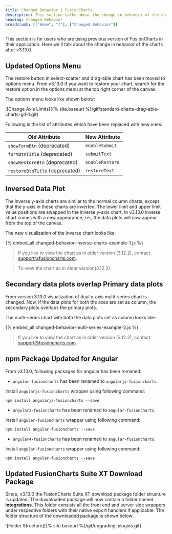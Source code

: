 ```yaml
---
title: Changed Behavior | FusionCharts
description: This section talks about the change in behavior of the charts with the latest released version.
heading: Changed Behavior
breadcrumb: [["Home", "/"], ["Changed Behavior"]]
---
```


This section is for users who are using previous version of FusionCharts in their application. Here we'll talk about the change in behavior of the charts after v3.13.0.

## Updated Options Menu

The restore button in select-scatter and drag-able chart has been moved to options menu. From v3.13.0 if you want to restore your chart, search for the restore option in the options menu at the top right corner of the canvas.

The options menu looks like shown below:

![Change Axis Limits]({% site.baseurl %}/gif/standard-charts-drag-able-charts-gif-1.gif)

Following is the list of attributes which have been replaced with new ones:

Old Attribute|New Attribute
--|--
`showFormBtn` (deprecated)|`enableSubmit`
`formBtnTitle` (deprecated)|`submitText`
`showRestoreBtn` (deprecated)|`enableRestore`
`restoreBtnTitle` (deprecated)|`restoreText`

## Inversed Data Plot

The inverse y-axis charts are similar to the normal column charts, except that the y-axis in these charts are inverted. The lower limit and upper limit value positions are swapped in the inverse y-axis chart. In v3.13.0 inverse chart comes with a new appearance, i.e., the data plots will now appear from the top of the canvas.

The new visualization of the inverse chart looks like:

{% embed_all changed-behavior-inverse-charts-example-1.js %}

> If you like to view the chart as in older version (3.12.2), contact [support@fusioncharts.com](support@fusioncharts.com).

> To view the chart as in older version(3.12.2)

## Secondary data plots overlap Primary data plots

From version 3.13.0 visualization of dual y-axis multi-series chart is changed. Now, if the data plots for both the axes are set as column, the secondary plots overlaps the primary plots.

The multi-series chart with both the data plots set as column looks like:

{% embed_all changed-behavior-multi-series-example-2.js %}

> If you like to view the chart as in older version (3.12.2), contact [support@fusioncharts.com](support@fusioncharts.com).

## npm Package Updated for Angular

From v3.13.0, following packages for angular has been remaned:

* `angular-fusioncharts` has been renamed to `angularjs-fusioncharts`.

Install `angularjs-fusioncharts` wrapper using following command:

```
npm install angularjs-fusioncharts --save
```

* `angular2-fusioncharts` has been renamed to `angular-fusioncharts`.

Install `angular-fusioncharts` wrapper using following command:

```
npm install angular-fusioncharts --save
```

* `angular4-fusioncharts` has been renamed to `angular-fusioncharts`.

Install `angular-fusioncharts` wrapper using following command:

```
npm install angular-fusioncharts --save
```

## Updated FusionCharts Suite XT Download Package 

Since, v3.13.0 the FusionCharts Suite XT download package folder structure is updated. The downloaded package will now contain a folder named **integrations**. This folder consists all the front end and server side wrappers under respective folders with their native export handlers if applicable. The folder structure of the downloaded package is shown below:

![Folder Structure]({% site.baseurl %}/gif/upgrading-plugins.gif)